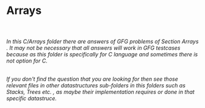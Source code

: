 # Arrays
<br>
<h6>In this C/Arrays folder there are answers of GFG problems of Section Arrays . It may not be necessary that all answers will work in GFG testcases because as this folder is specifically for C language and sometimes there is not option for C.
<br><br>
<p>If you don't find the question that you are looking for then see those relevant files in other datastructures sub-folders in this folders such as Stacks, Trees etc. , as maybe their implementation requires or done in that specific datastruce.
